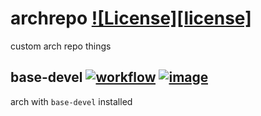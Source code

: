 # archrepo [![License][license]](LICENSE)

custom arch repo things

[licence]: https://img.shields.io/github/license/seankhliao/archrepo.svg?style=flat-square

## base-devel [![workflow][badge-01]][link-01] [![image][badge-02]][link-02]

arch with `base-devel` installed

[badge-01]: https://github.com/seankhliao/archrepo/workflows/base-devel/badge.svg?style=flat-square
[badge-02]: https://img.shields.io/badge/image-base--devel-informational?style=flat-square
[link-01]: https://github.com/seankhliao/archrepo/actions?workflow=base-devel
[link-02]: https://github.com/seankhliao/archrepo/packages/31641
